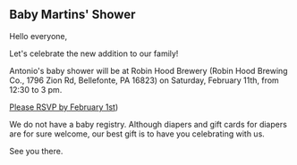 ## Baby Martins' Shower

Hello everyone,

Let's celebrate the new addition to our family!

Antonio's baby shower will be at Robin Hood Brewery (Robin Hood Brewing Co., 1796 Zion Rd, Bellefonte, PA 16823) on Saturday, February 11th, from 12:30 to 3 pm. 

[Please RSVP by February 1st](https://forms.gle/XGzhaFhDr4BPAdCm6)) 

We do not have a baby registry. Although diapers and gift cards for diapers are for sure welcome, our best gift is to have you celebrating with us.


See you there.
